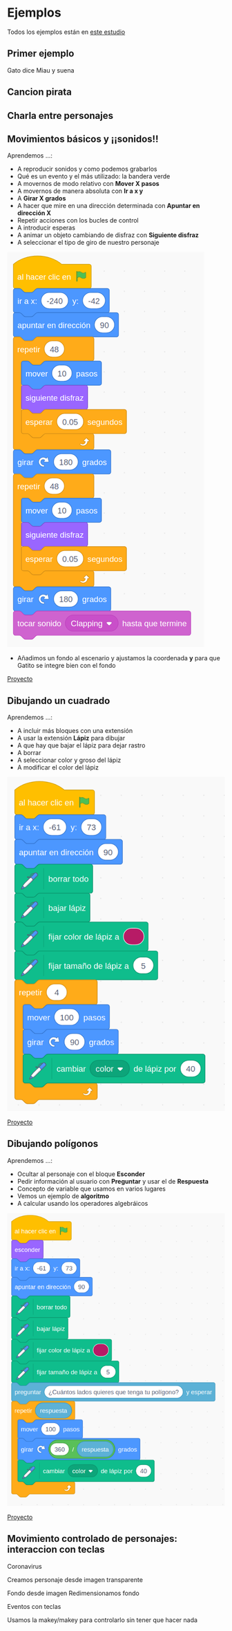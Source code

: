 # Ejemplos

Todos los ejemplos están en [este estudio](https://scratch.mit.edu/studios/25477130)


## Primer ejemplo

Gato dice Miau y suena



## Cancion pirata



## Charla entre personajes




## Movimientos básicos y ¡¡sonidos!!

Aprendemos ...:

* A reproducir sonidos y como podemos grabarlos
* Qué es un evento y el más utilizado: la bandera verde
* A movernos de modo relativo con **Mover X pasos**
* A movernos de manera absoluta con **Ir a x y**
* A **Girar X grados**
* A hacer que mire en una dirección determinada con **Apuntar en dirección X**
* Repetir acciones con los bucles de control
* A introducir esperas 
* A animar un objeto cambiando de disfraz con **Siguiente disfraz**
* A seleccionar el tipo de giro de nuestro personaje

![](./images/MovimientoGatoCallejero.png)

* Añadimos un fondo al escenario y ajustamos la coordenada **y**  para que Gatito se integre bien con el fondo

[Proyecto](https://scratch.mit.edu/projects/348617555/)

## Dibujando un cuadrado

Aprendemos ...:

* A incluir más bloques con una extensión
* A usar la extensión **Lápiz** para dibujar
* A que hay que bajar el lápiz para dejar rastro
* A borrar
* A seleccionar color y groso del lápiz
* A modificar el color del lápiz

![](./images/DibujandoCuadrado.png)

[Proyecto](https://scratch.mit.edu/projects/348618592/)

## Dibujando polígonos

Aprendemos ...:

* Ocultar al personaje con el bloque **Esconder**
* Pedir información al usuario con **Preguntar** y usar el de **Respuesta**
* Concepto de variable que usamos en varios lugares
* Vemos un ejemplo de **algoritmo**
* A calcular usando los operadores algebráicos


![](./images/DibujandoPoligono.png)

[Proyecto](https://scratch.mit.edu/projects/348625727/)

## Movimiento controlado de personajes: interaccion con teclas

Coronavirus

Creamos personaje desde imagen transparente

Fondo desde imagen
Redimensionamos fondo

Eventos con teclas


Usamos la makey/makey para controlarlo sin tener que hacer nada
